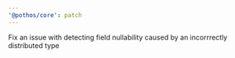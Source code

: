```yaml
---
'@pothos/core': patch
---
```


Fix an issue with detecting field nullability caused by an incorrrectly distributed type
